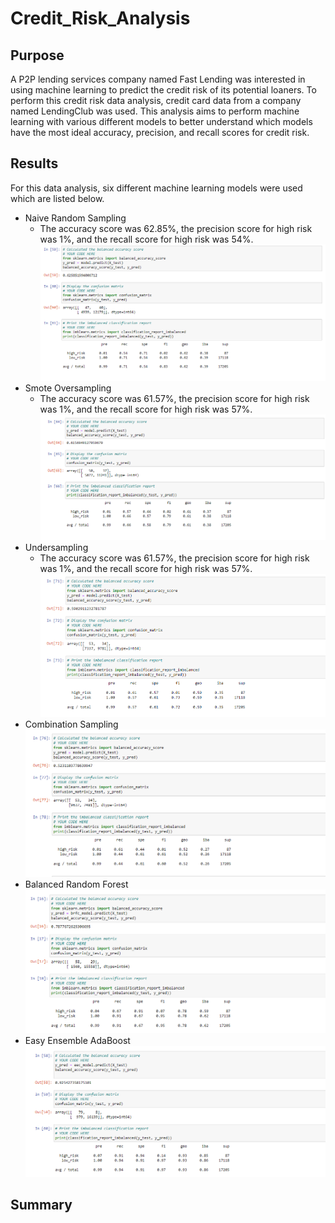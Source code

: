 # Credit_Risk_Analysis
## Purpose
A P2P lending services company named Fast Lending was interested in using machine learning to predict the credit risk of its potential loaners. To perform this credit risk data analysis, credit card data from a company named LendingClub was used. This analysis aims to perform machine learning with various different models to better understand which models have the most ideal accuracy, precision, and recall scores for credit risk. 
## Results
For this data analysis, six different machine learning models were used which are listed below.
* Naive Random Sampling
  * The accuracy score was 62.85%, the precision score for high risk was 1%, and the recall score for high risk was 54%.
![Naive Random Samplijng.PNG](https://github.com/tommy-chin/Credit_Risk_Analysis/blob/main/Images/Naive%20Random%20Samplijng.PNG)
* Smote Oversampling
  * The accuracy score was 61.57%, the precision score for high risk was 1%, and the recall score for high risk was 57%.
![Smote Oversampling.PNG](https://github.com/tommy-chin/Credit_Risk_Analysis/blob/main/Images/Smote%20Oversampling.PNG)
* Undersampling
  * The accuracy score was 61.57%, the precision score for high risk was 1%, and the recall score for high risk was 57%.
![Undersampling.PNG](https://github.com/tommy-chin/Credit_Risk_Analysis/blob/main/Images/Undersampling.PNG)
* Combination Sampling
![Combination Sampling.PNG](https://github.com/tommy-chin/Credit_Risk_Analysis/blob/main/Images/Combination%20Sampling.PNG)
* Balanced Random Forest
![Balanced Random Forest.PNG](https://github.com/tommy-chin/Credit_Risk_Analysis/blob/main/Images/Balanced%20Random%20Forest.PNG)
* Easy Ensemble AdaBoost
![Easy Ensemble AdaBoost.PNG](https://github.com/tommy-chin/Credit_Risk_Analysis/blob/main/Images/Easy%20Ensemble%20AdaBoost.PNG)

## Summary
